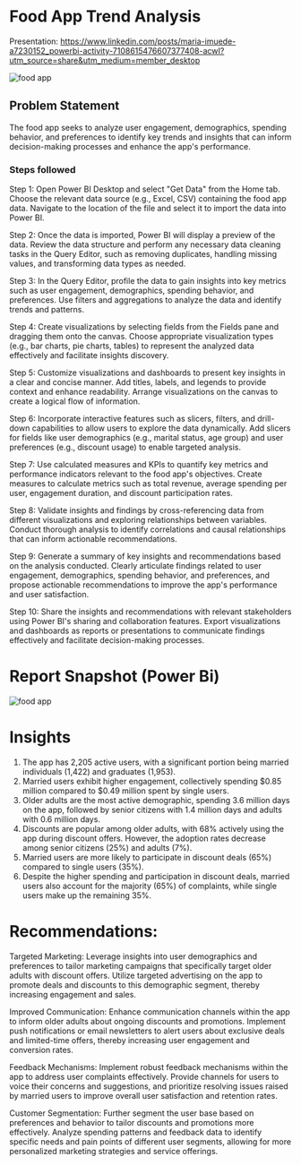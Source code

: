 
# Food App Trend Analysis
 
Presentation:  https://www.linkedin.com/posts/maria-imuede-a7230152_powerbi-activity-7108615476607377408-acwI?utm_source=share&utm_medium=member_desktop

![food app](https://github.com/MariaImuede/Power-Bi/assets/159175444/0f3770b6-dfed-4bea-9b1d-d978d280f097)

## Problem Statement

The food app seeks to analyze user engagement, demographics, spending behavior, and preferences to identify key trends and insights that can inform decision-making processes and enhance the app's performance.

### Steps followed 


Step 1: Open Power BI Desktop and select "Get Data" from the Home tab. Choose the relevant data source (e.g., Excel, CSV) containing the food app data. Navigate to the location of the file and select it to import the data into Power BI.

Step 2: Once the data is imported, Power BI will display a preview of the data. Review the data structure and perform any necessary data cleaning tasks in the Query Editor, such as removing duplicates, handling missing values, and transforming data types as needed.

Step 3: In the Query Editor, profile the data to gain insights into key metrics such as user engagement, demographics, spending behavior, and preferences. Use filters and aggregations to analyze the data and identify trends and patterns.

Step 4: Create visualizations by selecting fields from the Fields pane and dragging them onto the canvas. Choose appropriate visualization types (e.g., bar charts, pie charts, tables) to represent the analyzed data effectively and facilitate insights discovery.

Step 5: Customize visualizations and dashboards to present key insights in a clear and concise manner. Add titles, labels, and legends to provide context and enhance readability. Arrange visualizations on the canvas to create a logical flow of information.

Step 6: Incorporate interactive features such as slicers, filters, and drill-down capabilities to allow users to explore the data dynamically. Add slicers for fields like user demographics (e.g., marital status, age group) and user preferences (e.g., discount usage) to enable targeted analysis.

Step 7: Use calculated measures and KPIs to quantify key metrics and performance indicators relevant to the food app's objectives. Create measures to calculate metrics such as total revenue, average spending per user, engagement duration, and discount participation rates.

Step 8: Validate insights and findings by cross-referencing data from different visualizations and exploring relationships between variables. Conduct thorough analysis to identify correlations and causal relationships that can inform actionable recommendations.

Step 9: Generate a summary of key insights and recommendations based on the analysis conducted. Clearly articulate findings related to user engagement, demographics, spending behavior, and preferences, and propose actionable recommendations to improve the app's performance and user satisfaction.

Step 10: Share the insights and recommendations with relevant stakeholders using Power BI's sharing and collaboration features. Export visualizations and dashboards as reports or presentations to communicate findings effectively and facilitate decision-making processes.
           
# Report Snapshot (Power Bi)

![food app](https://github.com/MariaImuede/Power-Bi/assets/159175444/e699a074-675c-4227-9e0d-b8a3ce916218)




# Insights

1. The app has 2,205 active users, with a significant portion being married individuals (1,422) and graduates (1,953).
2. Married users exhibit higher engagement, collectively spending $0.85 million compared to $0.49 million spent by single users.
3. Older adults are the most active demographic, spending 3.6 million days on the app, followed by senior citizens with 1.4 million days and adults with 0.6 million days.
4. Discounts are popular among older adults, with 68% actively using the app during discount offers. However, the adoption rates decrease among senior citizens (25%) and adults (7%).
5. Married users are more likely to participate in discount deals (65%) compared to single users (35%).
6. Despite the higher spending and participation in discount deals, married users also account for the majority (65%) of complaints, while single users make up the remaining 35%.

# Recommendations:
Targeted Marketing: Leverage insights into user demographics and preferences to tailor marketing campaigns that specifically target older adults with discount offers. Utilize targeted advertising on the app to promote deals and discounts to this demographic segment, thereby increasing engagement and sales.

Improved Communication: Enhance communication channels within the app to inform older adults about ongoing discounts and promotions. Implement push notifications or email newsletters to alert users about exclusive deals and limited-time offers, thereby increasing user engagement and conversion rates.

Feedback Mechanisms: Implement robust feedback mechanisms within the app to address user complaints effectively. Provide channels for users to voice their concerns and suggestions, and prioritize resolving issues raised by married users to improve overall user satisfaction and retention rates.

Customer Segmentation: Further segment the user base based on preferences and behavior to tailor discounts and promotions more effectively. Analyze spending patterns and feedback data to identify specific needs and pain points of different user segments, allowing for more personalized marketing strategies and service offerings.

